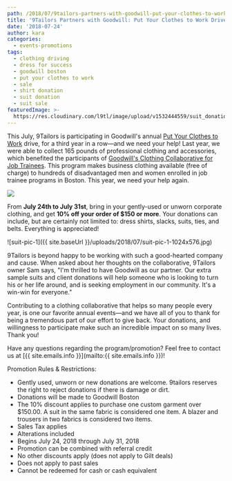 ```yaml
---
path: /2018/07/9tailors-partners-with-goodwill-put-your-clothes-to-work-drive/
title: '9Tailors Partners with Goodwill: Put Your Clothes to Work Drive'
date: '2018-07-24'
author: kara
categories:
  - events-promotions
tags:
  - clothing driving
  - dress for success
  - goodwill boston
  - put your clothes to work
  - sale
  - shirt donation
  - suit donation
  - suit sale
featuredImage: >-
  https://res.cloudinary.com/l9tl/image/upload/v1532444559/suit_donation_2018_a287fj.jpg
---
```

This July, 9Tailors is participating in Goodwill's annual [Put Your Clothes to Work](https://www.goodwillmass.org/donations/put-your-clothes-to-work.html) drive, for a third year in a row—and we need your help! Last year, we were able to collect 165 pounds of professional clothing and accessories, which benefited the participants of [Goodwill's Clothing Collaborative for Job Trainees](https://www.goodwillmass.org/programs/clothing-collaborative-for-job-trainees.html). This program makes business clothing available (free of charge) to hundreds of disadvantaged men and women enrolled in job trainee programs in Boston. This year, we need your help again.

![](https://res.cloudinary.com/l9tl/image/upload/v1532444559/suit_donation_2018_a287fj.jpg)

From **July 24th to July 31st**, bring in your gently-used or unworn corporate clothing, and get **10% off your order of $150 or more**. Your donations can include, but are certainly not limited to: dress shirts, slacks, suits, ties, and belts. Everything is appreciated!

![suit-pic-1]({{ site.baseUrl }}/uploads/2018/07/suit-pic-1-1024x576.jpg)

9Tailors is beyond happy to be working with such a good-hearted company and cause. When asked about her thoughts on the collaborative, 9Tailors owner Sam says, "I'm thrilled to have Goodwill as our partner. Our extra sample suits and client donations will help someone who is looking to turn his or her life around, and is seeking employment in our community. It's a win-win for everyone."

Contributing to a clothing collaborative that helps so many people every year, is one our favorite annual events—and we have all of you to thank for being a tremendous part of our effort to give back. Your donations, and willingness to participate make such an incredible impact on so many lives. Thank you!

Have any questions regarding the program/promotion? Feel free to contact us at [{{ site.emails.info }}](mailto:{{ site.emails.info }})!

Promotion Rules & Restrictions:

 * Gently used, unworn or new donations are welcome. 9tailors reserves the right to reject donations if there is damage or dirt.
 * Donations will be made to Goodwill Boston
 * The 10% discount applies to purchase one custom garment over $150.00. A suit in the same fabric is considered one item. A blazer and trousers in two fabrics is considered two items.
 * Sales Tax applies
 * Alterations included
 * Begins July 24, 2018 through July 31, 2018
 * Promotion can be combined with referral credit
 * No other discounts apply (does not apply to Gilt deals)
 * Does not apply to past sales
 * Cannot be redeemed for cash or cash equivalent